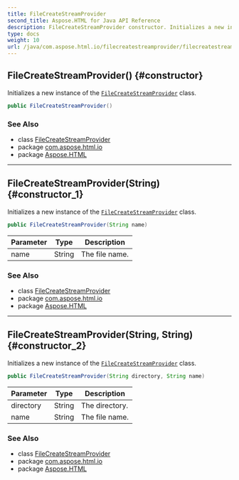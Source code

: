 ```yaml
---
title: FileCreateStreamProvider
second_title: Aspose.HTML for Java API Reference
description: FileCreateStreamProvider constructor. Initializes a new instance of the FileCreateStreamProvider class
type: docs
weight: 10
url: /java/com.aspose.html.io/filecreatestreamprovider/filecreatestreamprovider/
---
```

## FileCreateStreamProvider() {#constructor}

Initializes a new instance of the [`FileCreateStreamProvider`](../) class.

```java
public FileCreateStreamProvider()
```

### See Also

* class [FileCreateStreamProvider](../)
* package [com.aspose.html.io](../../../com.aspose.html.io/)
* package [Aspose.HTML](../../../)

---

## FileCreateStreamProvider(String) {#constructor_1}

Initializes a new instance of the [`FileCreateStreamProvider`](../) class.

```java
public FileCreateStreamProvider(String name)
```

| Parameter | Type | Description |
| --- | --- | --- |
| name | String | The file name. |

### See Also

* class [FileCreateStreamProvider](../)
* package [com.aspose.html.io](../../../com.aspose.html.io/)
* package [Aspose.HTML](../../../)

---

## FileCreateStreamProvider(String, String) {#constructor_2}

Initializes a new instance of the [`FileCreateStreamProvider`](../) class.

```java
public FileCreateStreamProvider(String directory, String name)
```

| Parameter | Type | Description |
| --- | --- | --- |
| directory | String | The directory. |
| name | String | The file name. |

### See Also

* class [FileCreateStreamProvider](../)
* package [com.aspose.html.io](../../../com.aspose.html.io/)
* package [Aspose.HTML](../../../)
